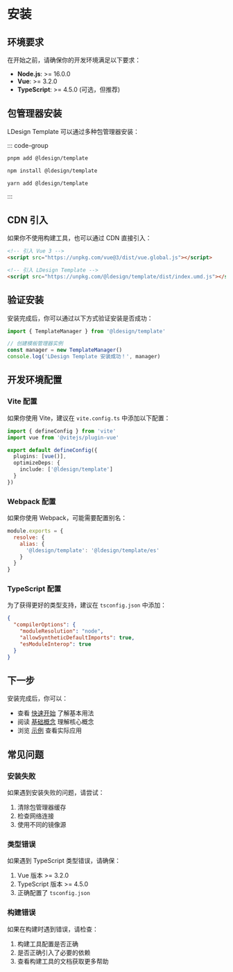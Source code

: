 # 安装

## 环境要求

在开始之前，请确保你的开发环境满足以下要求：

- **Node.js**: >= 16.0.0
- **Vue**: >= 3.2.0
- **TypeScript**: >= 4.5.0 (可选，但推荐)

## 包管理器安装

LDesign Template 可以通过多种包管理器安装：

::: code-group

```bash [pnpm]
pnpm add @ldesign/template
```

```bash [npm]
npm install @ldesign/template
```

```bash [yarn]
yarn add @ldesign/template
```

:::

## CDN 引入

如果你不使用构建工具，也可以通过 CDN 直接引入：

```html
<!-- 引入 Vue 3 -->
<script src="https://unpkg.com/vue@3/dist/vue.global.js"></script>

<!-- 引入 LDesign Template -->
<script src="https://unpkg.com/@ldesign/template/dist/index.umd.js"></script>
```

## 验证安装

安装完成后，你可以通过以下方式验证安装是否成功：

```typescript
import { TemplateManager } from '@ldesign/template'

// 创建模板管理器实例
const manager = new TemplateManager()
console.log('LDesign Template 安装成功！', manager)
```

## 开发环境配置

### Vite 配置

如果你使用 Vite，建议在 `vite.config.ts` 中添加以下配置：

```typescript
import { defineConfig } from 'vite'
import vue from '@vitejs/plugin-vue'

export default defineConfig({
  plugins: [vue()],
  optimizeDeps: {
    include: ['@ldesign/template']
  }
})
```

### Webpack 配置

如果你使用 Webpack，可能需要配置别名：

```javascript
module.exports = {
  resolve: {
    alias: {
      '@ldesign/template': '@ldesign/template/es'
    }
  }
}
```

### TypeScript 配置

为了获得更好的类型支持，建议在 `tsconfig.json` 中添加：

```json
{
  "compilerOptions": {
    "moduleResolution": "node",
    "allowSyntheticDefaultImports": true,
    "esModuleInterop": true
  }
}
```

## 下一步

安装完成后，你可以：

- 查看 [快速开始](./getting-started.md) 了解基本用法
- 阅读 [基础概念](./concepts.md) 理解核心概念
- 浏览 [示例](../examples/) 查看实际应用

## 常见问题

### 安装失败

如果遇到安装失败的问题，请尝试：

1. 清除包管理器缓存
2. 检查网络连接
3. 使用不同的镜像源

### 类型错误

如果遇到 TypeScript 类型错误，请确保：

1. Vue 版本 >= 3.2.0
2. TypeScript 版本 >= 4.5.0
3. 正确配置了 `tsconfig.json`

### 构建错误

如果在构建时遇到错误，请检查：

1. 构建工具配置是否正确
2. 是否正确引入了必要的依赖
3. 查看构建工具的文档获取更多帮助
